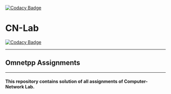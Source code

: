 [![Codacy Badge](https://api.codacy.com/project/badge/Grade/f9ecccfe63524074a1975981706d1c53)](https://www.codacy.com/app/arpitx165/CN-Lab?utm_source=github.com&amp;utm_medium=referral&amp;utm_content=arpitx165/CN-Lab&amp;utm_campaign=Badge_Grade)
# CN-Lab

[![Codacy Badge](https://api.codacy.com/project/badge/Grade/f9ecccfe63524074a1975981706d1c53)](https://www.codacy.com/app/arpitx165/CN-Lab?utm_source=github.com&utm_medium=referral&utm_content=arpitx165/CN-Lab&utm_campaign=badger)

---------------------------------------------------------------------------------------------------------------------------------
                                              
##                                                  Omnetpp Assignments
 
---------------------------------------------------------------------------------------------------------------------------------
                     

#### This repository contains solution of all assignments of Computer-Network Lab.

   

